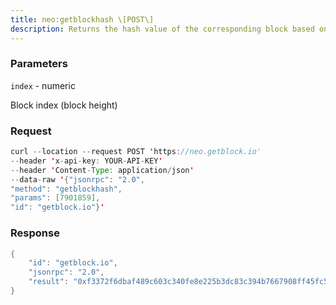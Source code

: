 ```yaml
---
title: neo:getblockhash \[POST\]
description: Returns the hash value of the corresponding block based on the specifiedindex.
---
```


### Parameters


`index` - numeric

Block index (block height)

### Request

``` java
curl --location --request POST 'https://neo.getblock.io' 
--header 'x-api-key: YOUR-API-KEY' 
--header 'Content-Type: application/json' 
--data-raw '{"jsonrpc": "2.0",
"method": "getblockhash",
"params": [7901859],
"id": "getblock.io"}'
```

###  Response

``` java
{
    "id": "getblock.io",
    "jsonrpc": "2.0",
    "result": "0xf3372f6dbaf489c603c340fe8e225b3dc83c394b7667908ff45fc558eebb4477"
}
```

